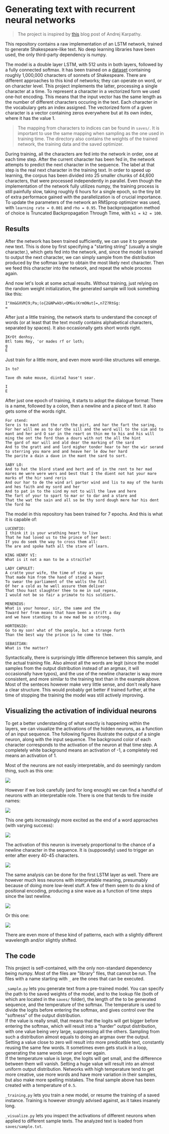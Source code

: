 # Generating text with recurrent neural networks
> The project is inspired by [this](http://karpathy.github.io/2015/05/21/rnn-effectiveness/) blog post of Andrej Karpathy.

This repository contains a raw implementation of an LSTM network, trained to generate Shakespeare-like text. No deep learning libraries have been used, the only third-party dependency is numpy.

The model is a double layer LSTM, with 512 units in both layers, followed by a fully connected softmax. It has been trained on a [dataset](https://github.com/karpathy/char-rnn/tree/master/data/tinyshakespeare) containing roughly 1,000,000 characters of sonnets of Shakespeare. 
There are different approaches to this kind of networks; they can operate on word, or on character level. This project implements the latter, processing a single character at a time. To represent a character in a vectorized form we used one-hot encoding. This means that the input vector has the same length as the number of different characters occuring in the text. Each character in the vocabulary gets an index assigned. The vectorized form of a given character is a vector containing zeros everywhere but at its own index, where it has the value 1.
> The mapping from characters to indices can be found in `saves/`. It is important to use the same mapping when sampling as the one used in training time. The directory also contains the weights of the trained network, the training data and the saved optimizer.

During training, all the characters are fed into the network in order, one at each time step. After the current character has been fed in, the network attempts to predict the next character in the sequence. The label at that step is the real next character in the training text. In order to speed up learning, the corpus has been divided into 25 smaller chunks of 44,600 characters, that were processed independently in parallel. Even though the implementation of the network fully utilizes numpy, the training process is still painfully slow, taking roughly 6 hours for a single epoch, so the tiny bit of extra performace gained with the parallelization is of crucial importance. To update the parameters of the network an RMSprop optimizer was used, with `learning rate = 0.001` and `rho = 0.95`. The backpropagation method of choice is Truncated Backpropagation Through Time, with `k1 = k2 = 100`.

## Results
After the network has been trained sufficiently, we can use it to generate new text. This is done by first specifying a "starting string" (usually a single character.), which gets fed into the network, and, since the model is trained to output the next character, we can simply sample from the distribution produced by the softmax layer to obtain the most likely next character. Then we feed this character into the network, and repeat the whole process again.

And now let's look at some actual results. Without training, just relying on the random weight initialization, the generated sample will look something like this:
```
I"Xm&GXVM]9;Pa;(o{2&NPwkb\<QMGu(KrmONut[=,n7Z?RtGg:
=
```
After just a little training, the network starts to understand the concept of words (or at least that the text mostly contains alphabetical characters, separated by spaces). It also occasionally gets short words right.
```
IKrOt denhsy.
Btl toms Rmy, 'or mades rf or loth;
g
E
```
Just train for a little more, and even more word-like structures will emerge.
```
In to?

Tave dh make mouse, diintaI hase't sear.

I
E
```
After just one epoch of training, it starts to adopt the dialogue format: There is a name, followed by a colon, then a newline and a piece of text. It also gets some of the words right.
```
For stend:
Sere is to mant and the rath the pirt, and har the fart the saring,
For her will me as to dor the sill and the word will to the sim and to mant and her ard O sar in the reart on thin me to his and his will ming the ont the ford than a dours with not the all the hint
The gard of mar will and ald dear the marking of the sard
And to the gratt and and lord migher tonder hear to her the wir serand to sterring you mare and and heave her le dow her hard
The parite a dain a dave in the mant the sard to sort.

SABY LO:
And to hat the blord stand and hert and of in the rent to her mad mares me were were wers and best that I the dient not hat your mare marks of the hir sand reris
And our har to de the wind arl parter wind and lis to may of the hards and hes faith and my sord and her
And to pat in to the sind my not to will the lave and here
The fart of your to spart to mar or to dar and a stare and
That the wat the sain and all so be thy sord dough mere har his dent the ford ho
```
The model in this repository has been trained for 7 epochs. And this is what it is capable of:
```
LUCENTIO:
I think it is your wrathing heart to live
That he had loved us to the prince of her best:
If you do seek the way to cross them all:
The are and spoke hath all the stare of learn.

KING HENRY VI:
What is it not a man to be a straitle?

LADY CAPULET:
A cratte your wife, the time of stay as you
That made him from the hand of stand a heart
To swear the parliament of the walls the fall
Of her a cold as he well assure them deliver
That thou hast slaughter thee to me in sud repose,
I would not be so fair a primate to his soldiers.

MENENIUS:
What is your honour, sir, the same and the
Toward her from means that have been a strift a day
and we have standing to a new mad be so strong.

HORTENSIO:
Go to my son! what of the people, but a strange forth
Than the best way the prince is he come to thee.

SEBASTIAN:
What is the matter?
```
Syntactically, there is surprisingly little difference between this sample, and the actual training file. Also almost all the words are legit (since the model samples from the output distribution instead of an argmax, it will occasionally have typos), and the use of the newline character is way more consistent, and more similar to the training text than in the example above. Most of the senteces however make very little sense, and don't really have a clear structure. This would probably get better if trained further, at the time of stopping the training the model was still actively improving.
## Visualizing the activation of individual neurons
To get a better understanding of what exactly is happening within the layers, we can visualize the activations of the hidden neurons, as a function of an input sequence. The following figures illustrate the output of a single neuron, along with the input sequence. The background color of each character corresponds to the activation of the neuron at that time step. A completely white background means an activation of -1, a completely red means an activation of 1.

Most of the neurons are not easily interpretable, and do seemingly random thing, such as this one:

![](images/generic.png)

However if we look carefully (and for long enough) we can find a handful of neurons with an interpretable role. There is one that tends to fire inside names:

![](images/names.png)

This one gets increasingly more excited as the end of a word approaches (with varying success):

![](images/endofwords.png)

The activation of this neuron is inversely proportional to the chance of a newline character in the sequence. It is (supposedly) used to trigger an enter after every 40-45 characters.

![](images/newlines.png)

The same analysis can be done for the first LSTM layer as well. There are however much less neurons with interpretable meaning, presumably because of doing more low-level stuff. A few of them seem to do a kind of positional encoding, producing a sine wave as a function of time steps since the last newline.

![](images/posenc.png)

Or this one:

![](images/posenc2.png)

There are even more of these kind of patterns, each with a slightly different wavelength and/or slightly shifted.

## The code
This project is self-contained, with the only non-standard dependency being numpy. Most of the files are "library" files, that cannot be run. The files with a name starting with ```_``` are the ones that can be executed.

```_sample.py``` lets you generate text from a pre-trained model. You can specify the path to the saved weights of the model, and to the lookup file (both of which are located in the ```saves/``` folder), the length of the to be generated sequence, and the temperature of the softmax. The temperature is used to divide the logits before entering the softmax, and gives control over the "softness" of the output distribution.   
If the value is really small, that means that the logits will get bigger before entering the softmax, which will result into a "harder" output distribution, with one value being very large, suppressing all the others. Sampling from such a distribution almost equals to doing an argmax over the output. Setting a value close to zero will result into more predicatble text, constantly reusing the same few words. It sometimes even gets stuck in a loop, generating the same words over and over again.  
If the temperature value is large, the logits will get small, and the difference between them will vanish. Setting a huge value will result into an almost uniform output distribution. Networks with high temperature tend to get more creative, use more words and have more variation in their samples, but also make more spelling mistakes. The final sample above has been created with a temperature of ```0.5```.

```_training.py``` lets you train a new model, or resume the training of a saved instance. Training is however strongly advised against, as it takes insanely long.

```_visualize.py``` lets you inspect the activations of different neurons when applied to different sample texts. The analyzed text is loaded from ```saves/sample.txt```.
